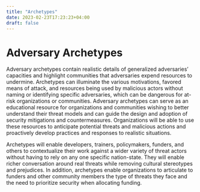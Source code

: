 ```yaml
---
title: "Archetypes"
date: 2023-02-23T17:23:23+04:00
draft: false
---
```


# Adversary Archetypes

Adversary archetypes contain realistic details of generalized adversaries’ capacities and highlight communities that adversaries expend resources to undermine. Archetypes can illuminate the various motivations, favored means of attack, and resources being used by malicious actors without naming or identifying specific adversaries, which can be dangerous for at-risk organizations or communities. Adversary archetypes can serve as an educational resource for organizations and communities wishing to better understand their threat models and can guide the design and adoption of security mitigations and countermeasures. Organizations will be able to use these resources to anticipate potential threats and malicious actions and proactively develop practices and responses to realistic situations. 

Archetypes will enable developers, trainers, policymakers, funders, and others to contextualize their work against a wider variety of threat actors without having to rely on any one specific nation-state. They will enable richer conversation around real threats while removing cultural stereotypes and prejudices. In addition, archetypes enable organizations to articulate to funders and other community members the type of threats they face and the need to prioritize security when allocating funding.
